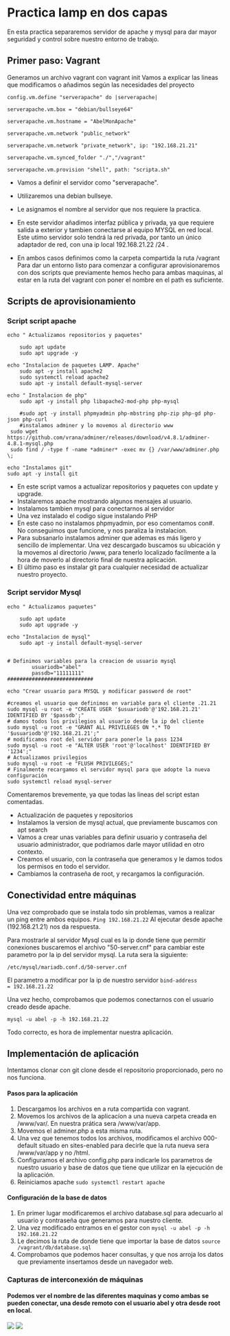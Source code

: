 # Practica lamp en dos capas
En esta practica separaremos servidor de apache y mysql para dar mayor seguridad y control sobre nuestro entorno de trabajo.

## Primer paso: Vagrant
Generamos un archivo vagrant con vagrant init
Vamos a explicar las lineas que modificamos o añadimos según las necesidades del proyecto


    config.vm.define "serverapache" do |serverapache|

    serverapache.vm.box = "debian/bullseye64"

    serverapache.vm.hostname = "AbelMonApache"

    serverapache.vm.network "public_network"

    serverapache.vm.network "private_network", ip: "192.168.21.21"

    serverapache.vm.synced_folder "./","/vagrant"

    serverapache.vm.provision "shell", path: "scripta.sh"


* Vamos a definir el servidor como "serverapache". 

* Utilizaremos una debian bullseye.
* Le asignamos el nombre al servidor que nos requiere la practica. 
* En este servidor añadimos interfaz pública y privada, ya que requiere salida a exterior y tambien conectarse al equipo MYSQL en red local. Este utimo servidor solo tendrá la red privada, por tanto un único adaptador de red, con una ip local 192.168.21.22 /24 .
* En ambos casos definimos como la carpeta compartida la ruta /vagrant
Para dar un entorno listo para comenzar a configurar aprovisionaremos con dos scripts que previamente hemos hecho para ambas maquinas, al estar en la ruta del vagrant con poner el nombre en el path es suficiente.


## Scripts de aprovisionamiento
### Script script apache

```
echo " Actualizamos repositorios y paquetes"

    sudo apt update 
    sudo apt upgrade -y

echo "Instalacion de paquetes LAMP. Apache"
    sudo apt -y install apache2 
    sudo systemctl reload apache2
    sudo apt -y install default-mysql-server

echo " Instalacion de php"
    sudo apt -y install php libapache2-mod-php php-mysql

    #sudo apt -y install phpmyadmin php-mbstring php-zip php-gd php-json php-curl
    #instalamos adminer y lo movemos al directorio www
 sudo wget https://github.com/vrana/adminer/releases/download/v4.8.1/adminer-4.8.1-mysql.php
 sudo find / -type f -name *adminer* -exec mv {} /var/www/adminer.php \; 

echo "Instalamos git"
sudo apt -y install git
```

* En este script vamos a actualizar repositorios y paquetes con update y upgrade.
* Instalaremos apache mostrando algunos mensajes al usuario.
* Instalamos tambien mysql para conectarnos al servidor
* Una vez instalado el codigo sigue instalando PHP
* En este caso no instalamos phpmyadmin, por eso comentamos con#. No conseguimos que funcione, y nos paraliza la instalacion.
* Para subsanarlo instalamos adminer que ademas es más ligero y sencillo de implementar. Una vez descargado buscamos su ubicación y la movemos al directorio /www, para tenerlo localizado facilmente a la hora de moverlo al directorio final de nuestra aplicación.
* El último paso es instalar git para cualquier necesidad de actualizar nuestro proyecto.

### Script servidor Mysql

```
echo " Actualizamos paquetes"

    sudo apt update
    sudo apt upgrade -y

echo "Instalacion de mysql"
    sudo apt -y install default-mysql-server
    

# Definimos variables para la creacion de usuario mysql
        usuariodb="abel"
        passdb="11111111"
############################

echo "Crear usuario para MYSQL y modificar password de root"

#creamos el usuario que definimos en variable para el cliente .21.21
sudo mysql -u root -e "CREATE USER '$usuariodb'@'192.168.21.21' IDENTIFIED BY '$passdb';"
# damos todos los privilegios al usuario desde la ip del cliente
sudo mysql -u root -e "GRANT ALL PRIVILEGES ON *.* TO '$usuariodb'@'192.168.21.21';"
# modificamos root del servidor para ponerle la pass 1234
sudo mysql -u root -e "ALTER USER 'root'@'localhost' IDENTIFIED BY '1234';"
# Actualizamos privilegios
sudo mysql -u root -e "FLUSH PRIVILEGES;"
# Finalmente recargamos el servidor mysql para que adopte la nueva configuración
sudo systemctl reload mysql-server
```
Comentaremos brevemente, ya que todas las lineas del script estan comentadas.

* Actualización de paquetes y repositorios
* Instalamos la version de mysql actual, que previamente buscamos con apt search
* Vamos a crear unas variables para definir usuario y contraseña del usuario administrador, que podriamos darle mayor utilidad en otro contexto.
* Creamos el usuario, con la contraseña que generamos y le damos todos los permisos en todo el servidor.
* Cambiamos la contraseña de root, y recargamos la configuración.

## Conectividad entre máquinas

Una vez comprobado que se instala todo sin problemas, vamos a realizar un ping entre ambos equipos.
``` Ping 192.168.21.22 ```
Al ejecutar desde apache (192.168.21.21) nos da respuesta.

Para mostrarle al servidor Mysql cual es la ip donde tiene que permitir conexiones buscaremos el archivo "50-server.cnf" para cambiar este parametro por la ip del servidor mysql. 
La ruta sera la siguiente:
```
/etc/mysql/mariadb.conf.d/50-server.cnf
```
El parametro a modificar por la ip de nuestro servidor
```bind-address            = 192.168.21.22```

Una vez hecho, comprobamos que podemos conectarnos con el usuario creado desde apache.
```
mysql -u abel -p -h 192.168.21.22
```
Todo correcto, es hora de implementar nuestra aplicación.

## Implementación de aplicación

Intentamos clonar con git clone desde el repositorio proporcionado, pero no nos funciona.
#### Pasos para la aplicación
1. Descargamos los archivos en a ruta compartida con vagrant.
2. Movemos los archivos de la aplicacíon a una nueva carpeta creada en /www/var/.
En nuestra prática sera /www/var/app.
3. Movemos el adminer.php a esta misma ruta.
4. Una vez que tenemos todos los archivos, modificamos el archivo 000-default situado en sites-enabled para decirle que la ruta nueva sera /www/var/app y no /html.
5. Configuramos el archivo config.php para indicarle los parametros de nuestro usuario y base de datos que tiene que utilizar en la ejecución de la aplicación.
6. Reiniciamos apache
```sudo systemctl restart apache```

#### Configuración de la base de datos
1. En primer lugar modificaremos el archivo database.sql para adecuarlo al usuario y contraseña que generamos para nuestro cliente. 
2. Una vez modificado entramos en el gestor con ```mysql -u abel -p -h 192.168.21.22```
3. Le decimos la ruta de donde tiene que importar la base de datos
```source /vagrant/db/database.sql```
4. Comprobamos que podemos hacer consultas, y que nos arroja los datos que previamente insertamos desde un navegador web.


### Capturas de interconexión de máquinas

#### Podemos ver el nombre de las diferentes maquinas y como ambas se pueden conectar, una desde remoto con el usuario abel y otra desde root en local.


![](imagenes/apache.PNG)
![](imagenes/mysql.PNG)
